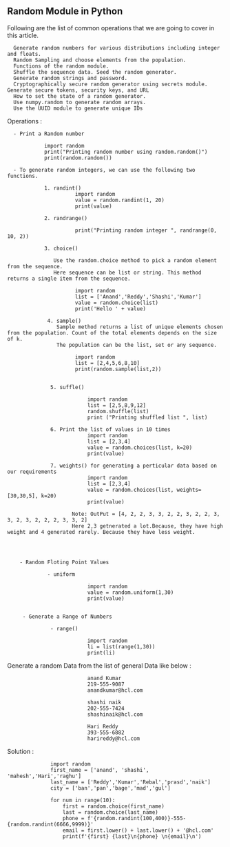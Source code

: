 ## Random Module in Python

Following are the list of common operations that we are going to cover in this article.

      Generate random numbers for various distributions including integer and floats.
      Random Sampling and choose elements from the population.
      Functions of the random module.
      Shuffle the sequence data. Seed the random generator.
      Generate random strings and password.
      Cryptographically secure random generator using secrets module. Generate secure tokens, security keys, and URL
      How to set the state of a random generator.
      Use numpy.random to generate random arrays.
      Use the UUID module to generate unique IDs
      
Operations : 

      - Print a Random number
      
                import random
                print("Printing random number using random.random()")
                print(random.random())
                
      - To generate random integers, we can use the following two functions.

                1. randint()
                          import random
                          value = random.randint(1, 20)
                          print(value)
                          
                2. randrange()
                  
                          print("Printing random integer ", randrange(0, 10, 2))
                          
                3. choice()
                   
                   Use the random.choice method to pick a random element from the sequence. 
                   Here sequence can be list or string. This method returns a single item from the sequence.
                   
                          import random
                          list = ['Anand','Reddy','Shashi','Kumar']
                          value = random.choice(list)
                          print('Hello ' + value)
                          
                 4. sample()
                    Sample method returns a list of unique elements chosen from the population. Count of the total elements depends on the size of k.
                    The population can be the list, set or any sequence.
                   
                          import random
                          list = [2,4,5,6,8,10]
                          print(random.sample(list,2))
                          
                          
                  5. suffle()
                  
                              import random
                              list = [2,5,8,9,12]
                              random.shuffle(list)
                              print ("Printing shuffled list ", list)
                              
                  6. Print the list of values in 10 times
                              import random
                              list = [2,3,4]
                              value = random.choices(list, k=20)
                              print(value)

                  7. weights() for generating a perticular data based on our requirements
                              import random
                              list = [2,3,4]
                              value = random.choices(list, weights=[30,30,5], k=20)
                              print(value)
                              
                         Note: OutPut = [4, 2, 2, 3, 3, 2, 2, 3, 2, 2, 3, 3, 2, 3, 2, 2, 2, 3, 3, 2]
                         Here 2,3 getnerated a lot.Because, they have high weight and 4 generated rarely. Because they have less weight.
                         
                     
                         
                              
        - Random Floting Point Values
        
                 - uniform
                          
                              import random
                              value = random.uniform(1,30)
                              print(value)
                              
                              
         - Generate a Range of Numbers
         
                  - range()
                  
                              import random
                              li = list(range(1,30))
                              print(li)
                              
  

Generate a random Data from the list of general Data like below : 

                              anand Kumar
                              219-555-9087 
                              anandkumar@hcl.com

                              shashi naik
                              202-555-7424 
                              shashinaik@hcl.com

                              Hari Reddy
                              393-555-6882 
                              harireddy@hcl.com

Solution : 

                  import random
                  first_name = ['anand', 'shashi', 'mahesh','Hari','raghu']
                  last_name = ['Reddy','Kumar','Rebal','prasd','naik']
                  city = ['ban','pan','bage','mad','gul']

                  for num in range(10):
                      first = random.choice(first_name)
                      last = random.choice(last_name)
                      phone = f'{random.randint(100,400)}-555-{random.randint(6666,9999)}'
                      email = first.lower() + last.lower() + '@hcl.com'
                      print(f'{first} {last}\n{phone} \n{email}\n')
                              

